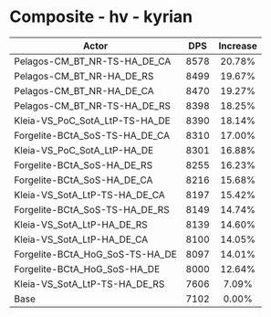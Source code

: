 # Composite - hv - kyrian
| Actor | DPS | Increase |
|---|:---:|:---:|
|Pelagos-CM_BT_NR-TS-HA_DE_CA|8578|20.78%|
|Pelagos-CM_BT_NR-HA_DE_RS|8499|19.67%|
|Pelagos-CM_BT_NR-HA_DE_CA|8470|19.27%|
|Pelagos-CM_BT_NR-TS-HA_DE_RS|8398|18.25%|
|Kleia-VS_PoC_SotA_LtP-TS-HA_DE|8390|18.14%|
|Forgelite-BCtA_SoS-TS-HA_DE_CA|8310|17.00%|
|Kleia-VS_PoC_SotA_LtP-HA_DE|8301|16.88%|
|Forgelite-BCtA_SoS-HA_DE_RS|8255|16.23%|
|Forgelite-BCtA_SoS-HA_DE_CA|8216|15.68%|
|Kleia-VS_SotA_LtP-TS-HA_DE_CA|8197|15.42%|
|Forgelite-BCtA_SoS-TS-HA_DE_RS|8149|14.74%|
|Kleia-VS_SotA_LtP-HA_DE_RS|8139|14.60%|
|Kleia-VS_SotA_LtP-HA_DE_CA|8100|14.05%|
|Forgelite-BCtA_HoG_SoS-TS-HA_DE|8097|14.01%|
|Forgelite-BCtA_HoG_SoS-HA_DE|8000|12.64%|
|Kleia-VS_SotA_LtP-TS-HA_DE_RS|7606|7.09%|
|Base|7102|0.00%|
